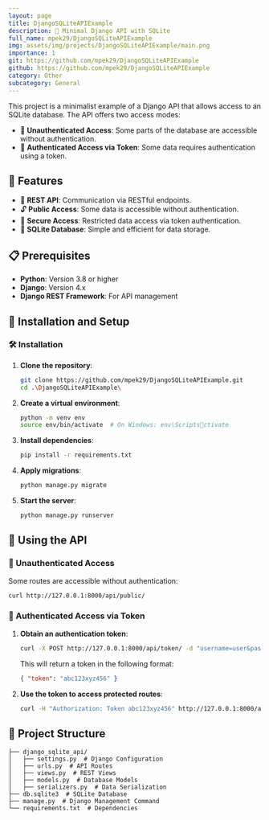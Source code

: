```yaml
---
layout: page
title: DjangoSQLiteAPIExample
description: 🚀 Minimal Django API with SQLite
full_name: mpek29/DjangoSQLiteAPIExample
img: assets/img/projects/DjangoSQLiteAPIExample/main.png
importance: 1
git: https://github.com/mpek29/DjangoSQLiteAPIExample
github: https://github.com/mpek29/DjangoSQLiteAPIExample
category: Other
subcategory: General
---
```



This project is a minimalist example of a Django API that allows access to an SQLite database. The API offers two access modes:
- 📂 **Unauthenticated Access**: Some parts of the database are accessible without authentication.
- 🔑 **Authenticated Access via Token**: Some data requires authentication using a token.

## 🎯 Features

- 🔄 **REST API**: Communication via RESTful endpoints.
- 🔓 **Public Access**: Some data is accessible without authentication.
- 🔐 **Secure Access**: Restricted data access via token authentication.
- 📁 **SQLite Database**: Simple and efficient for data storage.

## 📋 Prerequisites

- **Python**: Version 3.8 or higher
- **Django**: Version 4.x
- **Django REST Framework**: For API management

## 🚀 Installation and Setup


### 🛠️ Installation


1. **Clone the repository**:
   ```bash
   git clone https://github.com/mpek29/DjangoSQLiteAPIExample.git
   cd .\DjangoSQLiteAPIExample\
   ```

2. **Create a virtual environment**:
   ```bash
   python -m venv env
   source env/bin/activate  # On Windows: env\Scriptsctivate
   ```

3. **Install dependencies**:
   ```bash
   pip install -r requirements.txt
   ```

4. **Apply migrations**:
   ```bash
   python manage.py migrate
   ```

5. **Start the server**:
   ```bash
   python manage.py runserver
   ```

## 📡 Using the API


### 📂 Unauthenticated Access


Some routes are accessible without authentication:
```bash
curl http://127.0.0.1:8000/api/public/
```

### 🔑 Authenticated Access via Token


1. **Obtain an authentication token**:
   ```bash
   curl -X POST http://127.0.0.1:8000/api/token/ -d "username=user&password=pass"
   ```

   This will return a token in the following format:
   ```json
   { "token": "abc123xyz456" }
   ```

2. **Use the token to access protected routes**:
   ```bash
   curl -H "Authorization: Token abc123xyz456" http://127.0.0.1:8000/api/protected/
   ```

## 📂 Project Structure

```
├── django_sqlite_api/
│   ├── settings.py  # Django Configuration
│   ├── urls.py  # API Routes
│   ├── views.py  # REST Views
│   ├── models.py  # Database Models
│   ├── serializers.py  # Data Serialization
├── db.sqlite3  # SQLite Database
├── manage.py  # Django Management Command
└── requirements.txt  # Dependencies
```

